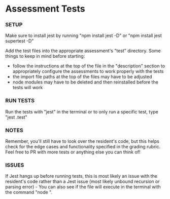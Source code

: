 # Assessment Tests

### SETUP ###
Make sure to install jest by running "npm install jest -D" or "npm install jest supertest -D"

Add the test files into the appropriate assessment's "test" directory. Some things to keep in mind before starting:
  - follow the instructions at the top of the file in the "description" section to appropriately configure the assessments to work properly with the tests
  - the import file paths at the top of the files may have to be adjusted
  - node modules may have to be deleted and then reinstalled before the tests will work

### RUN TESTS ###
Run the tests with "jest" in the terminal or to only run a specific test, type "jest <filename>.test"

### NOTES ###
Remember, you'll still have to look over the resident's code, but this helps check for the edge cases and functionality specified in the grading rubric. Feel free to PR with more tests or anything else you can think of!

### ISSUES ###
If Jest hangs up before running tests, this is most likely an issue with the resident's code rather than a Jest issue (most likely unbound recursion or parsing error) - You can also see if the file will execute in the terminal with the command "node <relative path to file>". 
